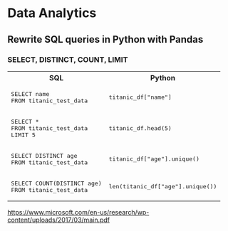 # Data Analytics

## Rewrite SQL queries in Python with Pandas

### SELECT, DISTINCT, COUNT, LIMIT

<table>
<tr>
<th> SQL </th>
<th> Python </th>
</tr>


<tr>
<td>
<pre>
SELECT name
FROM titanic_test_data
</pre>
</td>

<td>
<pre>
titanic_df["name"]
</pre>
</td>
</tr>


<tr>
<td>
<pre>
SELECT *
FROM titanic_test_data
LIMIT 5
</pre>
</td>

<td>
<pre>
titanic_df.head(5)
</pre>
</td>
</tr>


<tr>
<td>
<pre>
SELECT DISTINCT age
FROM titanic_test_data
</pre>
</td>

<td>
<pre>
titanic_df["age"].unique()
</pre>
</td>
</tr>


<tr>
<td>
<pre>
SELECT COUNT(DISTINCT age)
FROM titanic_test_data
</pre>
</td>

<td>
<pre>
len(titanic_df["age"].unique())
</pre>
</td>
</tr>


</table>


https://www.microsoft.com/en-us/research/wp-content/uploads/2017/03/main.pdf
